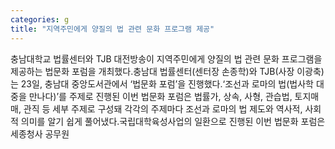 ```yaml
---
categories: g
title: "지역주민에게 양질의 법 관련 문화 프로그램 제공"
---
```

충남대학교 법률센터와 TJB 대전방송이 지역주민에게 양질의 법 관련 문화 프로그램을 제공하는 법문화 포럼을 개최했다.충남대 법률센터(센터장 손종학)와 TJB(사장 이광축)는 23일, 충남대 중앙도서관에서 ‘법문화 포럼’을 진행했다.‘조선과 로마의 법(법사학 대중을 만나다)’를 주제로 진행된 이번 법문화 포럼은 법률가, 상속, 사형, 관습법, 토지매매, 관직 등 세부 주제로 구성돼 각각의 주제마다 조선과 로마의 법 제도와 역사적, 사회적 의미를 알기 쉽게 풀어냈다.국립대학육성사업의 일환으로 진행된 이번 법문화 포럼은 세종청사 공무원